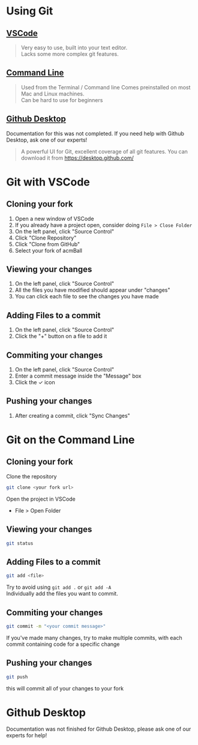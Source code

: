 # Using Git

## [VSCode](#Git-with-VSCode)

> Very easy to use, built into your text editor.  
> Lacks some more complex git features.

## [Command Line](#Git-on-the-Command-Line)

> Used from the Terminal / Command line
> Comes preinstalled on most Mac and Linux machines.  
> Can be hard to use for beginners

## [Github Desktop](#Github-Desktop)

Documentation for this was not completed. If you need help with Github Desktop, ask one of our experts!

> A powerful UI for Git, excellent coverage of all git features.
> You can download it from https://desktop.github.com/

# Git with VSCode

## Cloning your fork

1. Open a new window of VSCode
2. If you already have a project open, consider doing `File > Close Folder`
3. On the left panel, click "Source Control"
4. Click "Clone Repository"
5. Click "Clone from GitHub"
6. Select your fork of acmBall

## Viewing your changes

1. On the left panel, click "Source Control"
2. All the files you have modified should appear under "changes"
3. You can click each file to see the changes you have made

## Adding Files to a commit

1. On the left panel, click "Source Control"
2. Click the "+" button on a file to add it

## Commiting your changes

1. On the left panel, click "Source Control"
2. Enter a commit message inside the "Message" box
3. Click the ✓ icon

## Pushing your changes

1. After creating a commit, click "Sync Changes"

# Git on the Command Line

## Cloning your fork

Clone the repository

```bash
git clone <your fork url>
```

Open the project in VSCode

- File > Open Folder

## Viewing your changes

```bash
git status
```

## Adding Files to a commit

```bash
git add <file>
```

Try to avoid using `git add .` or `git add -A`  
Individually add the files you want to commit.

## Commiting your changes

```bash
git commit -m "<your commit message>"
```

If you've made many changes, try to make multiple commits, with each commit containing code for a specific change

## Pushing your changes

```bash
git push
```

this will commit all of your changes to your fork

# Github Desktop

Documentation was not finished for Github Desktop, please ask one of our experts for help!
